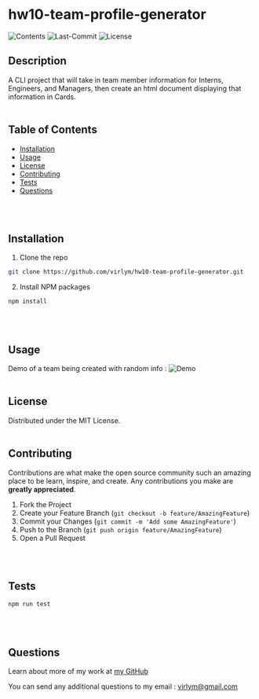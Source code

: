# **hw10-team-profile-generator**
  ![Contents](https://img.shields.io/github/languages/top/virlym/hw10-team-profile-generator)
  ![Last-Commit](https://img.shields.io/github/last-commit/virlym/hw10-team-profile-generator)
  ![License](https://img.shields.io/github/license/virlym/hw10-team-profile-generator)
  ## **Description**
  
  A CLI project that will take in team member information for Interns, Engineers, and Managers, then create an html document displaying that information in Cards.
  <br><br>
  
  ## **Table of Contents**
  
  * [Installation](#Installation)
  * [Usage](#Usage)
  * [License](#License)
  * [Contributing](#Contributing)
  * [Tests](#Tests)
  * [Questions](#Questions)
  
  <br><br>
  
  ## **Installation**
  
  1. Clone the repo
  ```sh
  git clone https://github.com/virlym/hw10-team-profile-generator.git
  ``` 
  2. Install NPM packages
  ```sh
  npm install
  ```
  <br><br>
  
  ## **Usage**
  Demo of a team being created with random info :
  ![Demo](./assets/croppedTeamProfile.gif)
  <br><br>
  
  ## **License**
  
  Distributed under the MIT License.
  <br><br>
  
  ## **Contributing**
  Contributions are what make the open source community such an amazing place to be learn, inspire, and create. Any contributions you make are **greatly appreciated**.
  
  1. Fork the Project
  2. Create your Feature Branch (`git checkout -b feature/AmazingFeature`)
  3. Commit your Changes (`git commit -m 'Add some AmazingFeature'`)
  4. Push to the Branch (`git push origin feature/AmazingFeature`)
  5. Open a Pull Request
  
  <br><br>
  
  ## **Tests**
  ```sh
  npm run test
  ```
  <br><br>
  
  ## **Questions**
  Learn about more of my work at [my GitHub](https://github.com/virlym)
  
  You can send any additional questions to my email : virlym@gmail.com
  <br><br><br><br>